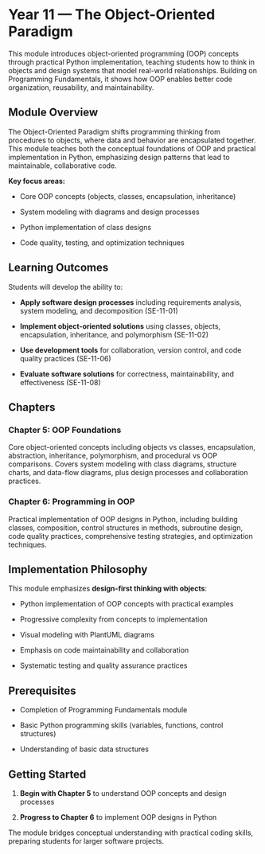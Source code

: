 # Year 11 — The Object-Oriented Paradigm

This module introduces object-oriented programming (OOP) concepts through practical Python implementation, teaching students how to think in objects and design systems that model real-world relationships. Building on Programming Fundamentals, it shows how OOP enables better code organization, reusability, and maintainability.

## Module Overview

The Object-Oriented Paradigm shifts programming thinking from procedures to objects, where data and behavior are encapsulated together. This module teaches both the conceptual foundations of OOP and practical implementation in Python, emphasizing design patterns that lead to maintainable, collaborative code.

**Key focus areas:**

- Core OOP concepts (objects, classes, encapsulation, inheritance)

- System modeling with diagrams and design processes

- Python implementation of class designs

- Code quality, testing, and optimization techniques

## Learning Outcomes

Students will develop the ability to:

- **Apply software design processes** including requirements analysis, system modeling, and decomposition (SE-11-01)

- **Implement object-oriented solutions** using classes, objects, encapsulation, inheritance, and polymorphism (SE-11-02)

- **Use development tools** for collaboration, version control, and code quality practices (SE-11-06)

- **Evaluate software solutions** for correctness, maintainability, and effectiveness (SE-11-08)

## Chapters

### Chapter 5: OOP Foundations

Core object-oriented concepts including objects vs classes, encapsulation, abstraction, inheritance, polymorphism, and procedural vs OOP comparisons. Covers system modeling with class diagrams, structure charts, and data-flow diagrams, plus design processes and collaboration practices.

### Chapter 6: Programming in OOP

Practical implementation of OOP designs in Python, including building classes, composition, control structures in methods, subroutine design, code quality practices, comprehensive testing strategies, and optimization techniques.

## Implementation Philosophy

This module emphasizes **design-first thinking with objects**:

- Python implementation of OOP concepts with practical examples

- Progressive complexity from concepts to implementation

- Visual modeling with PlantUML diagrams

- Emphasis on code maintainability and collaboration

- Systematic testing and quality assurance practices

## Prerequisites

- Completion of Programming Fundamentals module

- Basic Python programming skills (variables, functions, control structures)

- Understanding of basic data structures

## Getting Started

1. **Begin with Chapter 5** to understand OOP concepts and design processes

2. **Progress to Chapter 6** to implement OOP designs in Python

The module bridges conceptual understanding with practical coding skills, preparing students for larger software projects.
